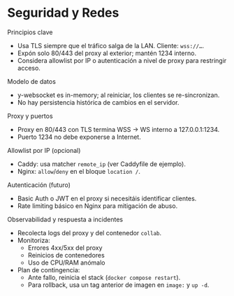 # Seguridad y Redes

Principios clave
- Usa TLS siempre que el tráfico salga de la LAN. Cliente: `wss://…`.
- Expón solo 80/443 del proxy al exterior; mantén 1234 interno.
- Considera allowlist por IP o autenticación a nivel de proxy para restringir acceso.

Modelo de datos
- y-websocket es in-memory; al reiniciar, los clientes se re-sincronizan.
- No hay persistencia histórica de cambios en el servidor.

Proxy y puertos
- Proxy en 80/443 con TLS termina WSS → WS interno a 127.0.0.1:1234.
- Puerto 1234 no debe exponerse a Internet.

Allowlist por IP (opcional)
- Caddy: usa matcher `remote_ip` (ver Caddyfile de ejemplo).
- Nginx: `allow`/`deny` en el bloque `location /`.

Autenticación (futuro)
- Basic Auth o JWT en el proxy si necesitáis identificar clientes.
- Rate limiting básico en Nginx para mitigación de abuso.

Observabilidad y respuesta a incidentes
- Recolecta logs del proxy y del contenedor `collab`.
- Monitoriza:
  - Errores 4xx/5xx del proxy
  - Reinicios de contenedores
  - Uso de CPU/RAM anómalo
- Plan de contingencia:
  - Ante fallo, reinicia el stack (`docker compose restart`).
  - Para rollback, usa un tag anterior de imagen en `image:` y `up -d`.
